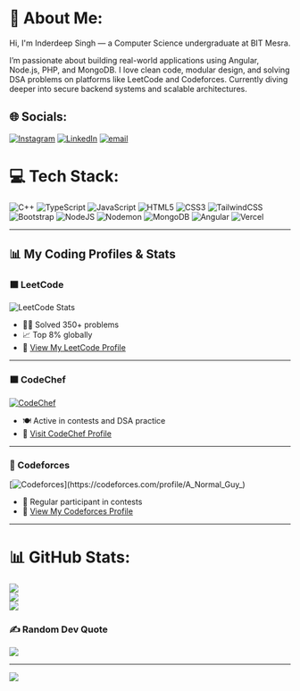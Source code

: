 # 💫 About Me:
Hi, I'm Inderdeep Singh — a Computer Science undergraduate at BIT Mesra.<br> 

I’m passionate about building real-world applications using Angular, Node.js, PHP, and MongoDB. I love clean code, modular design, and solving DSA problems on platforms like LeetCode and Codeforces. Currently diving deeper into secure backend systems and scalable architectures.

## 🌐 Socials:
[![Instagram](https://img.shields.io/badge/Instagram-%23E4405F.svg?logo=Instagram&logoColor=white)](https://www.instagram.com/isb.inder2050?igsh=dHYwejl3ajlpeTBo)   [![LinkedIn](https://img.shields.io/badge/LinkedIn-%230077B5.svg?logo=linkedin&logoColor=white)](https://www.linkedin.com/in/inderdeep-singh-a01a9b27b/)   [![email](https://img.shields.io/badge/Email-D14836?logo=gmail&logoColor=white)](mailto:isb.inder59433@gmail.com)  

# 💻 Tech Stack:
![C++](https://img.shields.io/badge/c++-%2300599C.svg?style=for-the-badge&logo=c%2B%2B&logoColor=white) 
![TypeScript](https://img.shields.io/badge/typescript-%23007ACC.svg?style=for-the-badge&logo=typescript&logoColor=white) 
![JavaScript](https://img.shields.io/badge/javascript-%23323330.svg?style=for-the-badge&logo=javascript&logoColor=%23F7DF1E) 
![HTML5](https://img.shields.io/badge/html5-%23E34F26.svg?style=for-the-badge&logo=html5&logoColor=white) 
![CSS3](https://img.shields.io/badge/css3-%231572B6.svg?style=for-the-badge&logo=css3&logoColor=white) 
![TailwindCSS](https://img.shields.io/badge/tailwindcss-%2338B2AC.svg?style=for-the-badge&logo=tailwind-css&logoColor=white) 
![Bootstrap](https://img.shields.io/badge/bootstrap-%238511FA.svg?style=for-the-badge&logo=bootstrap&logoColor=white) 
![NodeJS](https://img.shields.io/badge/node.js-6DA55F?style=for-the-badge&logo=node.js&logoColor=white) 
![Nodemon](https://img.shields.io/badge/NODEMON-%23323330.svg?style=for-the-badge&logo=nodemon&logoColor=%BBDEAD) 
![MongoDB](https://img.shields.io/badge/MongoDB-%234ea94b.svg?style=for-the-badge&logo=mongodb&logoColor=white) 
![Angular](https://img.shields.io/badge/angular-%23DD0031.svg?style=for-the-badge&logo=angular&logoColor=white) 
![Vercel](https://img.shields.io/badge/vercel-%23000000.svg?style=for-the-badge&logo=vercel&logoColor=white)

---

## 📊 My Coding Profiles & Stats

### 🟧 LeetCode

![LeetCode Stats](https://leetcard.jacoblin.cool/user9360Do?ext=heatmap&theme=light&font=baloo)

- 👨‍💻 Solved 350+ problems  
- 📈 Top 8% globally  
- 🔗 [View My LeetCode Profile](https://leetcode.com/u/user9360Do/)

---

### 🟫 CodeChef

[![CodeChef](https://img.shields.io/badge/CodeChef-major__zest__46-orange?style=flat-square&logo=codechef)](https://www.codechef.com/users/major_zest_46)

- 🍽️ Active in contests and DSA practice  
- 🔗 [Visit CodeChef Profile](https://www.codechef.com/users/major_zest_46)

---

### 🔵 Codeforces

[![Codeforces](https://cp-logo.vercel.app/codeforces/A_Normal_Guy_)](https://codeforces.com/profile/A_Normal_Guy_)

- 🧠 Regular participant in contests  
- 🔗 [View My Codeforces Profile](https://codeforces.com/profile/A_Normal_Guy_)

---

# 📊 GitHub Stats:
![](https://github-readme-stats.vercel.app/api?username=A-Normal-Guy-Inder&theme=solarized-dark&hide_border=false&include_all_commits=false&count_private=false)<br/>
![](https://nirzak-streak-stats.vercel.app/?user=A-Normal-Guy-Inder&theme=solarized-dark&hide_border=false)<br/>
![](https://github-readme-stats.vercel.app/api/top-langs/?username=A-Normal-Guy-Inder&theme=solarized-dark&hide_border=false&include_all_commits=false&count_private=false&layout=compact)

### ✍️ Random Dev Quote
![](https://quotes-github-readme.vercel.app/api?type=horizontal&theme=radical)

---

[![](https://visitcount.itsvg.in/api?id=A-Normal-Guy-Inder&icon=0&color=6)](https://visitcount.itsvg.in)
